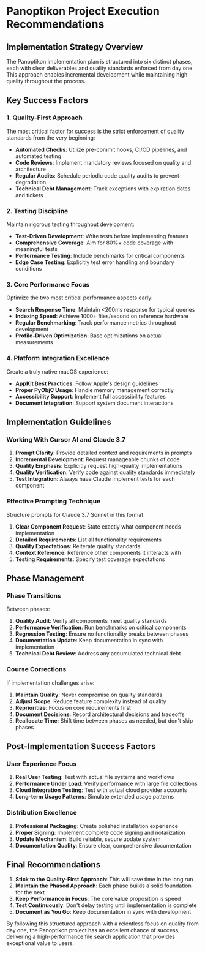# Panoptikon Project Execution Recommendations

## Implementation Strategy Overview

The Panoptikon implementation plan is structured into six distinct phases, each with clear deliverables and quality standards enforced from day one. This approach enables incremental development while maintaining high quality throughout the process.

## Key Success Factors

### 1. Quality-First Approach

The most critical factor for success is the strict enforcement of quality standards from the very beginning:

- **Automated Checks**: Utilize pre-commit hooks, CI/CD pipelines, and automated testing
- **Code Reviews**: Implement mandatory reviews focused on quality and architecture
- **Regular Audits**: Schedule periodic code quality audits to prevent degradation
- **Technical Debt Management**: Track exceptions with expiration dates and tickets

### 2. Testing Discipline

Maintain rigorous testing throughout development:

- **Test-Driven Development**: Write tests before implementing features
- **Comprehensive Coverage**: Aim for 80%+ code coverage with meaningful tests
- **Performance Testing**: Include benchmarks for critical components
- **Edge Case Testing**: Explicitly test error handling and boundary conditions

### 3. Core Performance Focus

Optimize the two most critical performance aspects early:

- **Search Response Time**: Maintain <200ms response for typical queries
- **Indexing Speed**: Achieve 1000+ files/second on reference hardware
- **Regular Benchmarking**: Track performance metrics throughout development
- **Profile-Driven Optimization**: Base optimizations on actual measurements

### 4. Platform Integration Excellence

Create a truly native macOS experience:

- **AppKit Best Practices**: Follow Apple's design guidelines
- **Proper PyObjC Usage**: Handle memory management correctly
- **Accessibility Support**: Implement full accessibility features
- **Document Integration**: Support system document interactions

## Implementation Guidelines

### Working With Cursor AI and Claude 3.7

1. **Prompt Clarity**: Provide detailed context and requirements in prompts
2. **Incremental Development**: Request manageable chunks of code
3. **Quality Emphasis**: Explicitly request high-quality implementations
4. **Quality Verification**: Verify code against quality standards immediately
5. **Test Integration**: Always have Claude implement tests for each component

### Effective Prompting Technique

Structure prompts for Claude 3.7 Sonnet in this format:

1. **Clear Component Request**: State exactly what component needs implementation
2. **Detailed Requirements**: List all functionality requirements
3. **Quality Expectations**: Reiterate quality standards
4. **Context Reference**: Reference other components it interacts with
5. **Testing Requirements**: Specify test coverage expectations

## Phase Management

### Phase Transitions

Between phases:

1. **Quality Audit**: Verify all components meet quality standards
2. **Performance Verification**: Run benchmarks on critical components
3. **Regression Testing**: Ensure no functionality breaks between phases
4. **Documentation Update**: Keep documentation in sync with implementation
5. **Technical Debt Review**: Address any accumulated technical debt

### Course Corrections

If implementation challenges arise:

1. **Maintain Quality**: Never compromise on quality standards
2. **Adjust Scope**: Reduce feature complexity instead of quality
3. **Reprioritize**: Focus on core requirements first
4. **Document Decisions**: Record architectural decisions and tradeoffs
5. **Reallocate Time**: Shift time between phases as needed, but don't skip phases

## Post-Implementation Success Factors

### User Experience Focus

1. **Real User Testing**: Test with actual file systems and workflows
2. **Performance Under Load**: Verify performance with large file collections
3. **Cloud Integration Testing**: Test with actual cloud provider accounts
4. **Long-term Usage Patterns**: Simulate extended usage patterns

### Distribution Excellence

1. **Professional Packaging**: Create polished installation experience
2. **Proper Signing**: Implement complete code signing and notarization
3. **Update Mechanism**: Build reliable, secure update system
4. **Documentation Quality**: Ensure clear, comprehensive documentation

## Final Recommendations

1. **Stick to the Quality-First Approach**: This will save time in the long run
2. **Maintain the Phased Approach**: Each phase builds a solid foundation for the next
3. **Keep Performance in Focus**: The core value proposition is speed
4. **Test Continuously**: Don't delay testing until implementation is complete
5. **Document as You Go**: Keep documentation in sync with development

By following this structured approach with a relentless focus on quality from day one, the Panoptikon project has an excellent chance of success, delivering a high-performance file search application that provides exceptional value to users.
